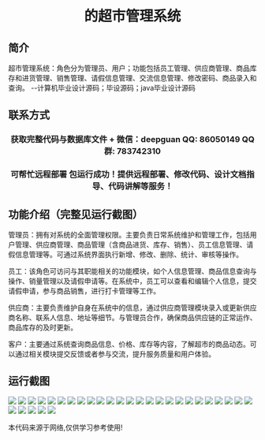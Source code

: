 <p><h1 align="center">的超市管理系统</h1></p>

## 简介
超市管理系统：角色分为管理员、用户；功能包括员工管理、供应商管理、商品库存和进货管理、销售管理、请假信息管理、交流信息管理、修改密码、商品录入和查询。    --计算机毕业设计源码；毕设源码；java毕业设计源码


## 联系方式
<p><h3 align="center">获取完整代码与数据库文件 + 微信：deepguan QQ: 86050149 QQ群: 783742310</h3></p>
<p><h3 align="center">可帮忙远程部署 包运行成功！提供远程部署、修改代码、设计文档指导、代码讲解等服务！</h3></p>

## 功能介绍（完整见运行截图）
管理员：拥有对系统的全面管理权限。主要负责日常系统维护和管理工作，包括用户管理、供应商管理、商品管理（含商品进货、库存、销售）、员工信息管理、请假信息管理等。可通过系统界面执行新增、修改、删除、统计、审核等操作。

员工：该角色可访问与其职能相关的功能模块，如个人信息管理、商品信息查询与操作、销量管理以及请假申请等。在系统中，员工可以查看和编辑个人信息，提交请假申请，参与商品销售，进行打卡管理等工作。

供应商：主要负责维护自身在系统中的信息，通过供应商管理模块录入或更新供应商名称、联系人信息、地址等细节。与管理员合作，确保商品供应链的正常运作、商品库存的及时更新。

客户：主要通过系统查询商品信息、价格、库存等内容，了解超市的商品动态。可以通过相关模块提交反馈或者参与交流，提升服务质量和用户体验。


## 运行截图
![](https://bs-1329754181.cos.ap-shanghai.myqcloud.com/ssm/SupermarketManagementSystem1/img/001.jpg)
![](https://bs-1329754181.cos.ap-shanghai.myqcloud.com/ssm/SupermarketManagementSystem1/img/002.jpg)
![](https://bs-1329754181.cos.ap-shanghai.myqcloud.com/ssm/SupermarketManagementSystem1/img/003.jpg)
![](https://bs-1329754181.cos.ap-shanghai.myqcloud.com/ssm/SupermarketManagementSystem1/img/004.jpg)
![](https://bs-1329754181.cos.ap-shanghai.myqcloud.com/ssm/SupermarketManagementSystem1/img/005.jpg)
![](https://bs-1329754181.cos.ap-shanghai.myqcloud.com/ssm/SupermarketManagementSystem1/img/006.jpg)
![](https://bs-1329754181.cos.ap-shanghai.myqcloud.com/ssm/SupermarketManagementSystem1/img/007.jpg)
![](https://bs-1329754181.cos.ap-shanghai.myqcloud.com/ssm/SupermarketManagementSystem1/img/008.jpg)
![](https://bs-1329754181.cos.ap-shanghai.myqcloud.com/ssm/SupermarketManagementSystem1/img/009.jpg)
![](https://bs-1329754181.cos.ap-shanghai.myqcloud.com/ssm/SupermarketManagementSystem1/img/010.jpg)
![](https://bs-1329754181.cos.ap-shanghai.myqcloud.com/ssm/SupermarketManagementSystem1/img/011.jpg)
![](https://bs-1329754181.cos.ap-shanghai.myqcloud.com/ssm/SupermarketManagementSystem1/img/012.jpg)
![](https://bs-1329754181.cos.ap-shanghai.myqcloud.com/ssm/SupermarketManagementSystem1/img/013.jpg)
![](https://bs-1329754181.cos.ap-shanghai.myqcloud.com/ssm/SupermarketManagementSystem1/img/014.jpg)
![](https://bs-1329754181.cos.ap-shanghai.myqcloud.com/ssm/SupermarketManagementSystem1/img/015.jpg)
![](https://bs-1329754181.cos.ap-shanghai.myqcloud.com/ssm/SupermarketManagementSystem1/img/016.jpg)
![](https://bs-1329754181.cos.ap-shanghai.myqcloud.com/ssm/SupermarketManagementSystem1/img/017.jpg)
![](https://bs-1329754181.cos.ap-shanghai.myqcloud.com/ssm/SupermarketManagementSystem1/img/018.jpg)
![](https://bs-1329754181.cos.ap-shanghai.myqcloud.com/ssm/SupermarketManagementSystem1/img/019.jpg)
![](https://bs-1329754181.cos.ap-shanghai.myqcloud.com/ssm/SupermarketManagementSystem1/img/020.jpg)
![](https://bs-1329754181.cos.ap-shanghai.myqcloud.com/ssm/SupermarketManagementSystem1/img/021.jpg)
![](https://bs-1329754181.cos.ap-shanghai.myqcloud.com/ssm/SupermarketManagementSystem1/img/022.jpg)
![](https://bs-1329754181.cos.ap-shanghai.myqcloud.com/ssm/SupermarketManagementSystem1/img/023.jpg)
![](https://bs-1329754181.cos.ap-shanghai.myqcloud.com/ssm/SupermarketManagementSystem1/img/024.jpg)
![](https://bs-1329754181.cos.ap-shanghai.myqcloud.com/ssm/SupermarketManagementSystem1/img/025.jpg)
![](https://bs-1329754181.cos.ap-shanghai.myqcloud.com/ssm/SupermarketManagementSystem1/img/026.jpg)
![](https://bs-1329754181.cos.ap-shanghai.myqcloud.com/ssm/SupermarketManagementSystem1/img/027.jpg)
![](https://bs-1329754181.cos.ap-shanghai.myqcloud.com/ssm/SupermarketManagementSystem1/img/028.jpg)
![](https://bs-1329754181.cos.ap-shanghai.myqcloud.com/ssm/SupermarketManagementSystem1/img/029.jpg)
![](https://bs-1329754181.cos.ap-shanghai.myqcloud.com/ssm/SupermarketManagementSystem1/img/030.jpg)

<p>本代码来源于网络,仅供学习参考使用!</p>
